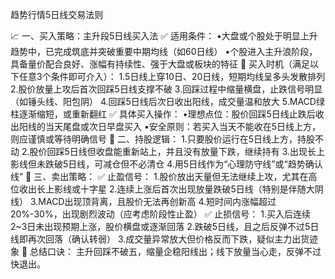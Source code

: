 趋势行情5日线交易法则

📈 一、买入策略：主升段5日线买入法
✅ 适用条件：
•大盘或个股处于明显上升趋势中，已完成筑底并突破重要中期均线（如60日线）
•个股进入主升浪阶段，具备量价配合良好、涨幅有持续性、强于大盘或板块的特征
📌 买入时机（满足以下任意3个条件即可介入）：
1.5日线上穿10日、20日线，短期均线呈多头发散排列
2.股价放量上攻后首次回踩5日线支撑不破
3.回踩过程中缩量横盘，止跌信号明显（如锤头线、阳包阴）
4.回踩5日线后次日收出阳线，成交量温和放大
5.MACD绿柱逐渐缩短，或重新翻红
✅ 具体买入操作：
•理想点位：股价回踩5日线止跌后收出阳线的当天尾盘或次日早盘买入
•安全原则：若买入当天不能收在5日线上方，则应谨慎或等待明确信号
🧭 二、持股逻辑：
1.只要股价运行在5日线上方，持股不动
2.股价回踩5日线但收盘能重新站上，并且没有放量下跌，继续持有
3.出现长上影线但未跌破5日线，可减仓但不必清仓
4.用5日线作为“心理防守线”或“趋势确认线”
🚨 三、卖出策略：
✅ 止盈信号：
1.股价放出天量但无法继续上攻，尤其在高位收出长上影线或十字星
2.连续上涨后首次出现放量跌破5日线（特别是伴随大阴线）
3.MACD出现顶背离，且股价无法再创新高
4.短时间内涨幅超过20%-30%，出现剧烈波动（应考虑阶段性止盈）
✅ 止损信号：
1.买入后连续2~3日未出现预期上涨，股价横盘或逐渐回落
2.跌破5日线，且之后反弹不过5日线即再次回落（确认转弱）
3.成交量异常放大但价格反而下跌，疑似主力出货迹象
📝 总结口诀：
主升回踩不破五，缩量企稳阳线出；线下放量当心走，反弹不过快退出。